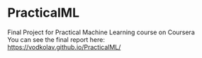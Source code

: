 # PracticalML
Final Project for Practical Machine Learning course on Coursera  
You can see the final report here:  
https://vodkolav.github.io/PracticalML/